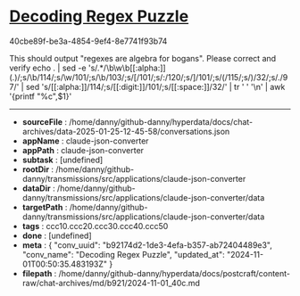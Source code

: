 # [Decoding Regex Puzzle](https://claude.ai/chat/b92174d2-1de3-4efa-b357-ab72404489e3)

40cbe89f-be3a-4854-9ef4-8e7741f93b74

This should output "regexes are algebra for bogans". Please correct and verify echo . | sed -e 's/.*/\b\w\b\[[:alpha:]]\(.\)/;s/\b/114/;s/\w/101/;s/\b/103/;s/\[/101/;s/:/120/;s/\]/101/;s/(/115/;s/)/32/;s/\./97/' | sed 's/[[:alpha:]]/114/;s/[[:digit:]]/101/;s/[[:space:]]/32/' | tr ' ' '\n' | awk '{printf "%c",$1}'

---

* **sourceFile** : /home/danny/github-danny/hyperdata/docs/chat-archives/data-2025-01-25-12-45-58/conversations.json
* **appName** : claude-json-converter
* **appPath** : claude-json-converter
* **subtask** : [undefined]
* **rootDir** : /home/danny/github-danny/transmissions/src/applications/claude-json-converter
* **dataDir** : /home/danny/github-danny/transmissions/src/applications/claude-json-converter/data
* **targetPath** : /home/danny/github-danny/transmissions/src/applications/claude-json-converter/data
* **tags** : ccc10.ccc20.ccc30.ccc40.ccc50
* **done** : [undefined]
* **meta** : {
  "conv_uuid": "b92174d2-1de3-4efa-b357-ab72404489e3",
  "conv_name": "Decoding Regex Puzzle",
  "updated_at": "2024-11-01T00:50:35.483193Z"
}
* **filepath** : /home/danny/github-danny/hyperdata/docs/postcraft/content-raw/chat-archives/md/b921/2024-11-01_40c.md